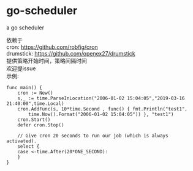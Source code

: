 # go-scheduler
a go scheduler


依赖于 <br>
cron:      https://github.com/robfig/cron <br>
drumstick: https://github.com/openex27/drumstick <br>
提供策略开始时间，策略间隔时间<br>
欢迎提issue<br>
示例:

    func main() {
        cron := New()
        s,_ := time.ParseInLocation("2006-01-02 15:04:05","2019-03-16 21:40:00",time.Local)
        cron.AddFunc(s, 10*time.Second , func() { fmt.Println("test1",
            time.Now().Format("2006-01-02 15:04:05")) }, "test1")
        cron.Start()
        defer cron.Stop()
    
        // Give cron 20 seconds to run our job (which is always activated).
        select {
        case <-time.After(20*ONE_SECOND):
        }
    }
